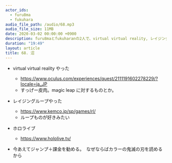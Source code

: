 ```yaml
---
actor_ids:
  - furu8ma
  - fukuhara
audio_file_path: /audio/68.mp3
audio_file_size: 11MB
date: 2020-03-02 00:00:00 +0900
description: furu8maとfukuharanの2人で、virtual virtual reality, レイジングループ、ホロライブ、ジャンプ＋課金について語りました。
duration: "19:49"
layout: article
title: 68. 沼
---
```




- virtual virtual reality やった
    - https://www.oculus.com/experiences/quest/2111191602278229/?locale=ja_JP
    - すっげー皮肉。magic leap に対するものとか。

- レイジングループやった
    - https://www.kemco.jp/sp/games/rl/
    - ループものが好きみたい

- ホロライブ
    - https://www.hololive.tv/

- 今あえてジャンプ＋課金を勧める。　なぜならばカラーの鬼滅の刃を読めるから
